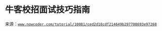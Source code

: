 # 牛客校招面试技巧指南

来源：[`www.nowcoder.com/tutorial/10081/ced2d18cdf214649b297708693e97268`](https://www.nowcoder.com/tutorial/10081/ced2d18cdf214649b297708693e97268)